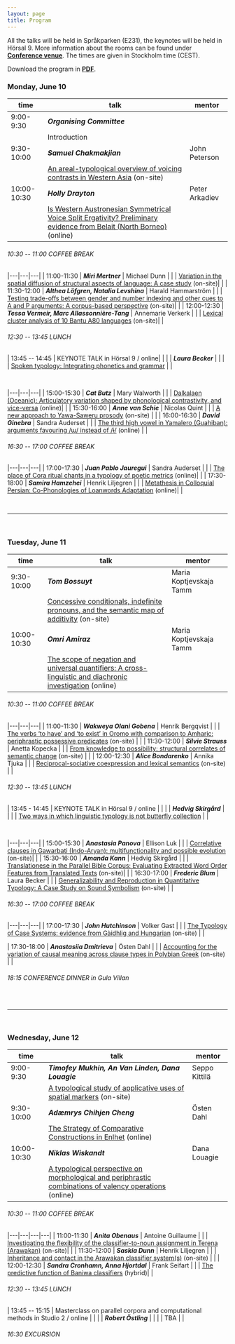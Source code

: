 ```yaml
---
layout: page
title: Program
---
```



All the talks will be held in Språkparken (E231), the keynotes will be held in Hörsal 9. More information about the rooms can be found under [**Conference venue**](/venue). The times are given in Stockholm time (CEST).

Download the program in [**PDF**](/program.pdf).



### Monday, June 10

| **time** | **talk** | **mentor** | 
|---|---|---|
| 9:00-9:30 | **_Organising Committee_** |  | 
|  | Introduction |  |
| 9:30-10:00 | **_Samuel Chakmakjian_** | John Peterson |
|  | [An areal-typological overview of voicing contrasts in Western Asia](/abstracts/chakmakjian.pdf) (on-site)|  | 
| 10:00-10:30 | **_Holly Drayton_** | Peter Arkadiev |
|  | [Is Western Austronesian Symmetrical Voice Split Ergativity? Preliminary evidence from Belait (North Borneo)](/abstracts/drayton.pdf) (online) |  |


###### 10:30 -- 11:00 COFFEE BREAK


|---|---|---|
| 11:00-11:30 | **_Miri Mertner_** | Michael Dunn |
|  | [Variation in the spatial diffusion of structural aspects of language: A case study](/abstracts/mertner.pdf) (on-site)|  |
| 11:30-12:00 | **_Althea Löfgren, Natalia Levshina_** | Harald Hammarström |
|  | [Testing trade-offs between gender and number indexing and other cues to A and P arguments: A corpus-based perspective](/abstracts/löfgren.pdf) (on-site)|  |
| 12:00-12:30 | **_Tessa Vermeir, Marc Allassonnière-Tang_** | Annemarie Verkerk |
|  | [Lexical cluster analysis of 10 Bantu A80 languages](/abstracts/vermeir.pdf) (on-site)|  |


###### 12:30 -- 13:45 LUNCH



| 13:45 -- 14:45 | KEYNOTE TALK in Hörsal 9 / online|  | 
|  | **_Laura Becker_** |  |
|  | [Spoken typology: Integrating phonetics and grammar](becker) |  |




&nbsp;

|---|---|---|
| 15:00-15:30 | **_Cat Butz_** | Mary Walworth |
|  | [Dalkalaen (Oceanic): Articulatory variation shaped by phonological contrastivity, and vice-versa](/abstracts/butz.pdf) (online)|  |
| 15:30-16:00 | **_Anne van Schie_** | Nicolas Quint |
|  | [A new approach to Yawa-Saweru prosody](/abstracts/vanschie.pdf) (on-site) |  |
| 16:00-16:30 | **_David Ginebra_** | Sandra Auderset |
|  | [The third high vowel in Yamalero (Guahiban): arguments favouring /ɯ/ instead of /ɨ/](/abstracts/ginebra.pdf) (online) |  |



###### 16:30 -- 17:00 COFFEE BREAK


|---|---|---|
| 17:00-17:30 | **_Juan Pablo Jauregui_** | Sandra Auderset  |
|  | [The place of Cora ritual chants in a typology of poetic metrics](/abstracts/pablojauregui.pdf) (online)|  |
| 17:30-18:00 | **_Samira Hamzehei_** | Henrik Liljegren |
|  | [Metathesis in Colloquial Persian: Co-Phonologies of Loanwords Adaptation](/abstracts/hamzehei.pdf) (online)|  |


&nbsp;

---

&nbsp;

### Tuesday, June 11


| **time** | **talk** | **mentor** | 
|---|---|---|
| 9:30-10:00 | **_Tom Bossuyt_** | Maria Koptjevskaja Tamm  |
|  | [Concessive conditionals, indefinite pronouns, and the semantic map of additivity](/abstracts/bossuyt.pdf) (on-site)|  |
| 10:00-10:30 | **_Omri Amiraz_** | Maria Koptjevskaja Tamm |
|  | [The scope of negation and universal quantifiers: A cross-linguistic and diachronic investigation](/abstracts/amiraz.pdf)  (online)|  |




###### 10:30 -- 11:00 COFFEE BREAK


|---|---|---|
| 11:00-11:30 | **_Wakweya Olani Gobena_** | Henrik Bergqvist |
|  | [The verbs ‘to have’ and ‘to exist’ in Oromo with comparison to Amharic: periphrastic possessive predicates](/abstracts/olanigobena.pdf) (on-site) |  |
| 11:30-12:00 | **_Silvie Strauss_** | Anetta Kopecka |
|  | [From knowledge to possibility: structural correlates of semantic change](/abstracts/strauss.pdf) (on-site) |  |
| 12:00-12:30 | **_Alice Bondarenko_** | Annika Tjuka  |
|  | [Reciprocal-sociative coexpression and lexical semantics](/abstracts/bondarenko.pdf) (on-site) |  |




######  12:30 -- 13:45 LUNCH



| 13:45 - 14:45 | KEYNOTE TALK in Hörsal 9 / online |  |
|  | **_Hedvig Skirgård_** |  |
|  | [Two ways in which linguistic typology is not butterfly collection](skirgård) |  |


&nbsp;



|---|---|---|
| 15:00-15:30 | **_Anastasia Panova_** | Ellison Luk  |
|  | [Correlative clauses in Gawarbati (Indo-Aryan): multifunctionality and possible evolution](/abstracts/panova.pdf) (on-site)|  |
| 15:30-16:00 | **_Amanda Kann_** | Hedvig Skirgård  |
|  | [Translationese in the Parallel Bible Corpus: Evaluating Extracted Word Order Features from Translated Texts](/abstracts/kann.pdf) (on-site)|  |
| 16:30-17:00 | **_Frederic Blum_** | Laura Becker |
|  | [Generalizability and Reproduction in Quantitative Typology: A Case Study on Sound Symbolism](/abstracts/blum.pdf) (on-site) |  |



######  16:30 -- 17:00 COFFEE BREAK


|---|---|---|
| 17:00-17:30 | **_John Hutchinson_** | Volker Gast |
|  | [The Typology of Case Systems: evidence from Gàidhlig and Hungarian](/abstracts/hutchinson.pdf) (on-site) |  |

| 17:30-18:00 | **_Anastasiia Dmitrieva_** | Östen Dahl  |
|  | [Accounting for the variation of causal meaning across clause types in Polybian Greek](/abstracts/dmitrieva.pdf) (on-site) |  |




###### 18:15 CONFERENCE DINNER in Gula Villan


&nbsp;

---

&nbsp;


### Wednesday, June 12


| **time** | **talk** | **mentor** | 
|---|---|---|
| 9:00-9:30 | **_Timofey Mukhin, An Van Linden, Dana Louagie_** | Seppo Kittilä |
|  | [A typological study of applicative uses of spatial markers](/abstracts/mukhin.pdf) (on-site)|  |
| 9:30-10:00 | **_Adæmrys Chihjen Cheng_** | Östen Dahl  |
|  | [The Strategy of Comparative Constructions in Enlhet](/abstracts/chihjencheng.pdf) (online)|  |
| 10:00-10:30 | **_Niklas Wiskandt_** | Dana Louagie |
|  | [A typological perspective on morphological and periphrastic combinations of valency operations](/abstracts/wiskandt.pdf) (online) |  |


###### 10:30 -- 11:00 COFFEE BREAK


|---|---|---|---|
| 11:00-11:30 | **_Anita Obenaus_** | Antoine Guillaume  |
|  | [Investigating the flexibility of the classifier-to-noun assignment in Terena (Arawakan)](/abstracts/obenaus.pdf) (on-site)|  |
| 11:30-12:00 | **_Saskia Dunn_** | Henrik Liljegren |
|  | [Inheritance and contact in the Arawakan classifier system(s)](/abstracts/dunn.pdf) (on-site) |  |
| 12:00-12:30 | **_Sandra Cronhamn, Anna Hjortdal_** | Frank Seifart  |
|  | [The predictive function of Baniwa classifiers](/abstracts/cronhamn.pdf)  (hybrid)|  |


###### 12:30 -- 13:45 LUNCH



| 13:45 -- 15:15 | Masterclass on parallel corpora and computational methods in Studio 2 / online |  |
|  | **_Robert Östling_** |  |
|  | TBA |  |


###### 16:30 EXCURSION


&nbsp;



&nbsp;
&nbsp;















